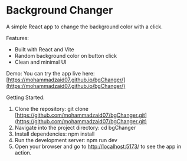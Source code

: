 
# Background Changer

A simple React app to change the background color with a click.

Features:

* Built with React and Vite
* Random background color on button click
* Clean and minimal UI

Demo: You can try the app live here: [https://mohammadzaid07.github.io/bgChanger/](https://mohammadzaid07.github.io/bgChanger/)

Getting Started:

1. Clone the repository: git clone [https://github.com/mohammadzaid07/bgChanger.git](https://github.com/mohammadzaid07/bgChanger.git)
2. Navigate into the project directory: cd bgChanger
3. Install dependencies: npm install
4. Run the development server: npm run dev
5. Open your browser and go to [http://localhost:5173/](http://localhost:5173/) to see the app in action.
